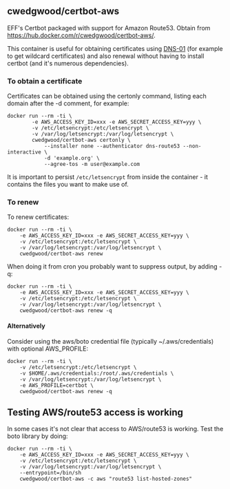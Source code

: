 ## cwedgwood/certbot-aws ##

EFF's Certbot packaged with support for Amazon Route53.  Obtain from
https://hub.docker.com/r/cwedgwood/certbot-aws/.

This container is useful for obtaining certificates using
[DNS-01](https://tools.ietf.org/html/draft-ietf-acme-acme-11#section-8.4)
(for example to get wildcard certificates) and also renewal without
having to install certbot (and it's numerous dependencies).


### To obtain a certificate ###

Certificates can be obtained using the certonly command, listing each
domain after the -d comment, for example:

    docker run --rm -ti \
            -e AWS_ACCESS_KEY_ID=xxx -e AWS_SECRET_ACCESS_KEY=yyy \
            -v /etc/letsencrypt:/etc/letsencrypt \
            -v /var/log/letsencrypt:/var/log/letsencrypt \
            cwedgwood/certbot-aws certonly \
                --installer none --authenticator dns-route53 --non-interactive \
                -d 'example.org' \
                --agree-tos -m user@example.com

It is important to persist `/etc/letsencrypt` from inside the
container - it contains the files you want to make use of.

### To renew ###

To renew certificates:

    docker run --rm -ti \
        -e AWS_ACCESS_KEY_ID=xxx -e AWS_SECRET_ACCESS_KEY=yyy \
        -v /etc/letsencrypt:/etc/letsencrypt \
        -v /var/log/letsencrypt:/var/log/letsencrypt \
        cwedgwood/certbot-aws renew

When doing it from cron you probably want to suppress output, by adding -q:

    docker run --rm -ti \
        -e AWS_ACCESS_KEY_ID=xxx -e AWS_SECRET_ACCESS_KEY=yyy \
        -v /etc/letsencrypt:/etc/letsencrypt \
        -v /var/log/letsencrypt:/var/log/letsencrypt \
        cwedgwood/certbot-aws renew -q


#### Alternatively ####

Consider using the aws/boto credential file (typically
~/.aws/credentials) with optional AWS_PROFILE:

    docker run --rm -ti \
        -v /etc/letsencrypt:/etc/letsencrypt \
        -v $HOME/.aws/credentials:/root/.aws/credentials \
        -v /var/log/letsencrypt:/var/log/letsencrypt \
        -e AWS_PROFILE=certbot \
        cwedgwood/certbot-aws renew -q

## Testing AWS/route53 access is working ##

In some cases it's not clear that access to AWS/route53 is working.
Test the boto library by doing:

    docker run --rm -ti \
        -e AWS_ACCESS_KEY_ID=xxx -e AWS_SECRET_ACCESS_KEY=yyy \
        -v /etc/letsencrypt:/etc/letsencrypt \
        -v /var/log/letsencrypt:/var/log/letsencrypt \
        --entrypoint=/bin/sh
        cwedgwood/certbot-aws -c aws "route53 list-hosted-zones"
